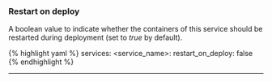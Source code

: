 ### Restart on deploy

A boolean value to indicate whether the containers of this service should be restarted during deployment (set to _true_ by default).

{% highlight yaml %}
services:
    &#60;service_name&#62;:
        restart_on_deploy: false
{% endhighlight %}

* * *

